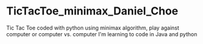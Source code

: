# TicTacToe_minimax_Daniel_Choe
Tic Tac Toe coded with python using minimax algorithm, play against computer or computer vs. computer
I'm learning to code in Java and python
